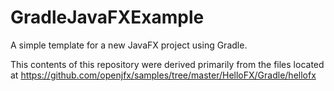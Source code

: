 # GradleJavaFXExample
A simple template for a new JavaFX project using Gradle.

This contents of this repository were derived primarily from the files located at
https://github.com/openjfx/samples/tree/master/HelloFX/Gradle/hellofx

